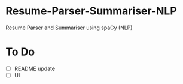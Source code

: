 # Resume-Parser-Summariser-NLP
Resume Parser and Summariser using spaCy (NLP)

# To Do
- [ ] README update
- [ ] UI
